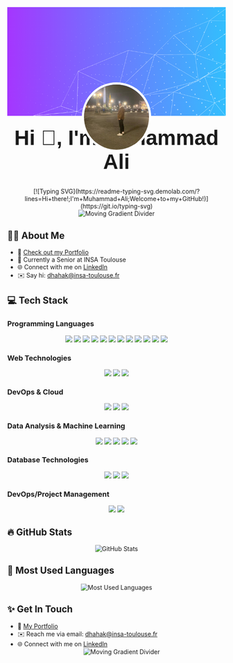 <div align="center">
  <!-- Background with Profile Image in Front -->
  <div style="text-align: center; position: relative; margin-top: 40px;">
      <img style="width: 100%; height: 250px; object-fit: cover;" alt="Background" src="tsa.png"> 
      <div
          style="width: 150px; height: 150px; position: absolute; border-radius: 50%; overflow: hidden; left: 50%; bottom: 0; transform: translate(-50%, 50%); border: 5px solid white;">
          <img alt="Profile Pic" src="me.jpg"> 
      </div>
  </div>

  <!-- Typing SVG -->
  <h1 style="text-align: center; font-family: 'Arial', sans-serif; font-size: 48px; margin-top: 20px;">Hi 👋, I'm Muhammad Ali</h1>
  [![Typing SVG](https://readme-typing-svg.demolab.com/?lines=Hi+there!;I'm+Muhammad+Ali;Welcome+to+my+GitHub!)](https://git.io/typing-svg)
  
  <!-- Moving Gradient Divider -->
  <div align="center">
    <img src="https://user-images.githubusercontent.com/73097560/115834477-dbab4500-a447-11eb-908a-139a6edaec5c.gif" alt="Moving Gradient Divider" style="width: 100%; height: 10px;">
  </div>
</div>

## 👨‍💻 **About Me**

- 📂 [Check out my Portfolio](#)  
- 🌱 Currently a Senior at INSA Toulouse  
- 🌐 Connect with me on [LinkedIn](https://www.linkedin.com/in/muhammad-ali-dhahak-smith-653bb8332/)  
- ✉️ Say hi: dhahak@insa-toulouse.fr  

## 💻 **Tech Stack**

### Programming Languages
<p align="center">
  <img src="https://img.shields.io/badge/C-00599C?style=for-the-badge&logo=c&logoColor=white"/>
  <img src="https://img.shields.io/badge/C++-00599C?style=for-the-badge&logo=c%2B%2B&logoColor=white"/>
  <img src="https://img.shields.io/badge/OCaml-EC6813?style=for-the-badge&logo=ocaml&logoColor=white"/>
  <img src="https://img.shields.io/badge/Java-007396?style=for-the-badge&logo=java&logoColor=white"/>
  <img src="https://img.shields.io/badge/TypeScript-007ACC?style=for-the-badge&logo=typescript&logoColor=white"/>
  <img src="https://img.shields.io/badge/Python-14354C?style=for-the-badge&logo=python&logoColor=white"/>
  <img src="https://img.shields.io/badge/R-276DC3?style=for-the-badge&logo=r&logoColor=white"/>
  <img src="https://img.shields.io/badge/SQL-4479A1?style=for-the-badge&logo=sql&logoColor=white"/>
  <img src="https://img.shields.io/badge/JavaScript-%23323330.svg?style=for-the-badge&logo=javascript&logoColor=%23F7DF1E"/>
  <img src="https://img.shields.io/badge/C%23-%23239120.svg?style=for-the-badge&logo=c-sharp&logoColor=white"/>
  <img src="https://img.shields.io/badge/HTML5-%23E34F26.svg?style=for-the-badge&logo=html5&logoColor=white"/>
  <img src="https://img.shields.io/badge/CSS3-%231572B6.svg?style=for-the-badge&logo=css3&logoColor=white"/>
</p>

### Web Technologies
<p align="center">
  <img src="https://img.shields.io/badge/Next.js-%23000000.svg?style=for-the-badge&logo=Next.js&logoColor=white"/>
  <img src="https://img.shields.io/badge/React-%2320232a.svg?style=for-the-badge&logo=react&logoColor=%2361DAFB"/>
  <img src="https://img.shields.io/badge/Node.js-%23339933.svg?style=for-the-badge&logo=node.js&logoColor=white"/>
</p>

### DevOps & Cloud
<p align="center">
  <img src="https://img.shields.io/badge/AWS-%23FF9900.svg?style=for-the-badge&logo=amazon-aws&logoColor=white"/>
  <img src="https://img.shields.io/badge/Google_Cloud-%234285F4.svg?style=for-the-badge&logo=google-cloud&logoColor=white"/>
  <img src="https://img.shields.io/badge/Firebase-%23039BE5.svg?style=for-the-badge&logo=firebase"/>
</p>

### Data Analysis & Machine Learning
<p align="center">
  <img src="https://img.shields.io/badge/Pandas-%23150458.svg?style=for-the-badge&logo=pandas&logoColor=white"/>
  <img src="https://img.shields.io/badge/NumPy-%23013243.svg?style=for-the-badge&logo=numpy&logoColor=white"/>
  <img src="https://img.shields.io/badge/TensorFlow-%23FF6F00.svg?style=for-the-badge&logo=TensorFlow&logoColor=white"/>
  <img src="https://img.shields.io/badge/PyTorch-%23EE4C2C.svg?style=for-the-badge&logo=PyTorch&logoColor=white"/>
  <img src="https://img.shields.io/badge/scikit--learn-%23F7931E.svg?style=for-the-badge&logo=scikit-learn&logoColor=white"/>
</p>

### Database Technologies
<p align="center">
  <img src="https://img.shields.io/badge/SQL-%2300f.svg?style=for-the-badge&logo=sql&logoColor=white"/>
  <img src="https://img.shields.io/badge/NoSQL-%23004D61.svg?style=for-the-badge"/>
  <img src="https://img.shields.io/badge/PostgreSQL-%23336791.svg?style=for-the-badge&logo=postgresql&logoColor=white"/>

</p>

### DevOps/Project Management
<p align="center">
  <img src="https://img.shields.io/badge/Git-%23F05033.svg?style=for-the-badge&logo=git&logoColor=white"/>
  <img src="https://img.shields.io/badge/Jira-%230A74DA.svg?style=for-the-badge&logo=jira&logoColor=white"/>
</p>

## 🔥 **GitHub Stats**

<p align="center">
  <img src="https://github-readme-stats.vercel.app/api?username=YourGitHubUsername&show_icons=true&theme=radical" alt="GitHub Stats" />
</p>

## 🌟 **Most Used Languages**

<p align="center">
  <img src="https://github-readme-stats.vercel.app/api/top-langs/?username=YourGitHubUsername&layout=compact&theme=radical&hide=javascript,html" alt="Most Used Languages"/>
</p>

## ✨ **Get In Touch**

- 📂 [My Portfolio](#)  
- ✉️ Reach me via email: dhahak@insa-toulouse.fr
- 🌐 Connect with me on [LinkedIn](https://www.linkedin.com/in/muhammad-ali-dhahak-smith-653bb8332/)  
  <!-- Moving Gradient Divider -->
  <div align="center">
    <img src="https://user-images.githubusercontent.com/73097560/115834477-dbab4500-a447-11eb-908a-139a6edaec5c.gif" alt="Moving Gradient Divider" style="width: 100%; height: 10px;">
  </div>
</div>
